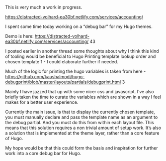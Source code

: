 This is very much a work in progress.

https://distracted-volhard-ea30bf.netlify.com/services/accounting/

I spent some time today working on a “debug bar” for my Hugo themes.

Demo is here: https://distracted-volhard-ea30bf.netlify.com/services/accounting/ 43

I posted earlier in another thread some thoughts about why I think this kind of tooling would be beneficial to Hugo Printing template lookup order and chosen template 1 - I could elaborate further if needed.

Much of the logic for printing the hugo variables is taken from here - https://github.com/kaushalmodi/hugo-debugprint/blob/master/layouts/partials/debugprint.html 3

Mainly I have jazzed that up with some nicer css and javascript. I’ve also briefly taken the time to curate the variables which are shown in a way I feel makes for a better user experience.

Currently the main issue, is that to display the currently chosen template, you must manually declare and pass the template name as an argument to the debug partial. And you must do this from within each layout file. This means that this solution requires a non trivial amount of setup work. It’s also a solution that is implemented at the theme layer, rather than a core feature of Hugo.

My hope would be that this could form the basis and inspiration for further work into a core debug bar for Hugo.
